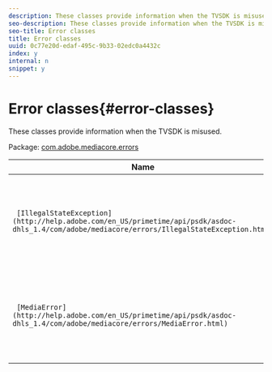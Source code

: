 ```yaml
---
description: These classes provide information when the TVSDK is misused.
seo-description: These classes provide information when the TVSDK is misused.
seo-title: Error classes
title: Error classes
uuid: 0c77e20d-edaf-495c-9b33-02edc0a4432c
index: y
internal: n
snippet: y
---
```


# Error classes{#error-classes}

These classes provide information when the TVSDK is misused.

Package: [com.adobe.mediacore.errors](http://help.adobe.com/en_US/primetime/api/psdk/asdoc-dhls_1.4/com/adobe/mediacore/errors/package-detail.html) 

|  Name  | Description  |
|---|---|
| ` [IllegalStateException](http://help.adobe.com/en_US/primetime/api/psdk/asdoc-dhls_1.4/com/adobe/mediacore/errors/IllegalStateException.html)`  | Class that describes an error thrown by TVSDK classes when an API is misused.  |
| ` [MediaError](http://help.adobe.com/en_US/primetime/api/psdk/asdoc-dhls_1.4/com/adobe/mediacore/errors/MediaError.html)`  | Class. Provides a notification code and additional metadata about a media error.  |

